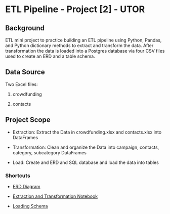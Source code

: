# ETL Pipeline - Project [2] - UTOR

## Background

ETL mini project to practice building an ETL pipeline using Python, Pandas, and Python dictionary methods to extract and transform the data. After transformation the data is loaded into a Postgres database via four CSV files used to create an ERD and a table schema.

## Data Source

Two Excel files:

1. crowdfunding

2. contacts


## Project Scope

- Extraction: Extract the Data in crowdfunding.xlsx and contacts.xlsx into DataFrames

- Transformation: Clean and organize the Data into campaign, contacts, category, subcategory DataFrames

- Load: Create and ERD and SQL database and load the data into tables

### Shortcuts

- [ERD Diagram](https://github.com/Ahmadhha/ETL-Project2/blob/main/ERD/QuickDBD-CrowdfundingSQL.png)

- [Extraction and Transformation Notebook](https://github.com/Ahmadhha/ETL-Project2/blob/main/ETL_Mini_Project_AAbdelrahman.ipynb)

- [Loading Schema](https://github.com/Ahmadhha/ETL-Project2/blob/main/crowdfunding_db_schema.sql)

